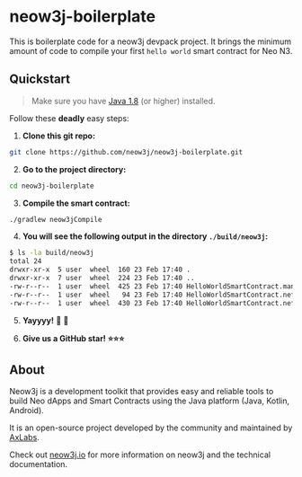 # neow3j-boilerplate

This is boilerplate code for a neow3j devpack project. It brings the minimum amount of code to compile your first `hello world` smart contract for Neo N3.

## Quickstart

> Make sure you have [Java 1.8](https://adoptopenjdk.net/installation.html) (or higher) installed.

Follow these **deadly** easy steps:

1. **Clone this git repo:**

```bash
git clone https://github.com/neow3j/neow3j-boilerplate.git
```

2. **Go to the project directory:**

```bash
cd neow3j-boilerplate
```

3. **Compile the smart contract:**

```bash
./gradlew neow3jCompile
```

4. **You will see the following output in the directory `./build/neow3j`:**

```bash
$ ls -la build/neow3j 
total 24
drwxr-xr-x  5 user  wheel  160 23 Feb 17:40 .
drwxr-xr-x  7 user  wheel  224 23 Feb 17:40 ..
-rw-r--r--  1 user  wheel  425 23 Feb 17:40 HelloWorldSmartContract.manifest.json
-rw-r--r--  1 user  wheel   94 23 Feb 17:40 HelloWorldSmartContract.nef
-rw-r--r--  1 user  wheel  430 23 Feb 17:40 HelloWorldSmartContract.nefdbgnfo
```

5. **Yayyyy!** :rocket: :tada:

6. **Give us a GitHub star! :star::star::star:**

## About

Neow3j is a development toolkit that provides easy and reliable tools to build Neo dApps and Smart
Contracts using the Java platform (Java, Kotlin, Android).

It is an open-source project developed by the community and maintained by
[AxLabs](https://axlabs.com).

Check out [neow3j.io](https://neow3j.io) for more information on neow3j and the technical documentation.
